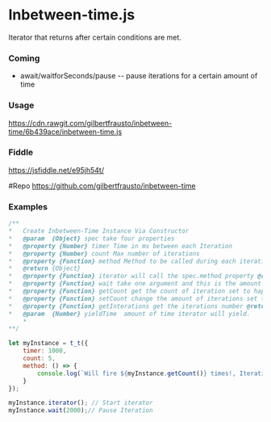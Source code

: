 # Inbetween-time.js

Iterator that returns after certain conditions are met.

### Coming

* await/waitforSeconds/pause -- pause iterations for a certain amount of  time

### Usage
https://cdn.rawgit.com/gilbertfrausto/inbetween-time/6b439ace/inbetween-time.js

### Fiddle
https://jsfiddle.net/e95jh54t/

#Repo
https://github.com/gilbertfrausto/inbetween-time

### Examples

```javascript
/**
*   Create Inbetween-Time Instance Via Constructor
*   @param  {Object} spec take four properties
*   @property {Number} timer Time in ms between each Iteration
*   @property {Number} count Max number of iterations
*   @property {Function} method Method to be called during each iteration
* 	@return {Object}
*   @property {Function} iterator will call the spec.method property @return {void}
*   @property {Function} wait take one argument and this is the amount of time the iterator will be stopped in milliseconds @return {void}
*   @property {Function} getCount get the count of iteration set to happen @return {number}
*   @property {Function} setCount change the amount of iterations set to happen @return {void}
*   @property {Function} getInterations get the iterations number @return {number}
*   @param  {Number} yieldTime  amount of time iterator will yield.
    *       
**/

let myInstance = t_t({
    timer: 1000,
    count: 5,
    method: () => {
        console.log(`Will fire ${myInstance.getCount()} times!, Iteration count ${myInstance.getInterations() + 1}`);
    }
});

myInstance.iterator(); // Start iterator
myInstance.wait(2000);// Pause Iteration

```

